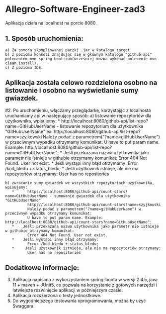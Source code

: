 # Allegro-Software-Engineer-zad3

 Aplikacja działa na localhost na porcie 8080.

## 1. Sposób uruchomienia:
    a) Za pomocą skompliowanej paczki .jar w katalogu target.
    b) z poziomu konsoli znajdując się w głównym katalogu "github-api" poleceniem mvn spring-boot:run(wcześniej można wykonać polecenie mvn clean install).
    c) Z poziomu IDE.
    
## Aplikacja została celowo rozdzielona osobno na listowanie i osobno na wyświetlanie sumy gwiazdek.

#2. Po uruchomieniu, włączamy przeglądarkę, korzystając z localhosta uruchamiamy api w następujący sposób:
    a) listowanie repozytoriów dla użytkownika, wpisujemy:
        *   http://localhost:8080/github-api/list-repo?name=GitHubUserName - listowanie repozytorium dla użytkownika "GitHubUserName"
              ex: http://localhost:8080/github-api/list-repo?name=szyjkowski
              Należy podać z parametrem("?name=gitHubUserName") w przeciwnym wypadku otrzymamy komunikat:
              U have to put param name. Example: http://localhost:8080/github-api/list-repo?name=GitHubUserName";
      *     Jeśli przekazana nazwa użytkownika jako parametr nie istnieje w githubie otrzymamy komunikat:
              Error 404 Not Found. User not exist.
         *    Jeśli wystąpi inny błąd otrzymamy:
              Error /kod_bledu + status_bledu;
      *     Jeśli użytkownik istnieje, ale nie ma repozytoriów otrzymamy:
              User has no repositories

    b) zwracanie sumy gwiazdek we wszystkich repozytoriach użytkownika, wpisujemy:
       *      http://localhost:8080/github-api/count-stars?name=GitHubUserName - sumowanie gwiazdek dla użytkownika "GitHubUserName"
              http://localhost:8080/github-api/count-stars?name=szyjkowski
              Należy podać z parametrem("?name=gitHubUserName") w przeciwnym wypadku otrzymamy komunikat:
              U have to put param name. Example: http://localhost:8080/github-api/count-stars?name=GitHubUserName";
       *    Jeśli przekazana nazwa użytkownika jako parametr nie istnieje w githubie otrzymamy komunikat:
              Error 404 Not Found. User not exist.
       *    Jeśli wystąpi inny błąd otrzymamy:
              Error /kod_bledu + status_bledu;
       *     Jeśli użytkownik istnieje, ale nie ma repozytoriów otrzymamy:
              User has no repositories
## Dodatkowe informacje: 
3. Aplikacja napisana z wykorzystaniem spring-boota w wersji 2.4.5, java 11 + maven + JUnit5, co pozwala na korzystanie z gotowych narzędzi i łatwiejsze rozwinięcie aplikacji w późniejszym czasie.
4. Aplikacja rozszerzona o testy jednostkowe.
5. Do wygodniejszego testowania oprogramowania, można by użyć Swaggera.


